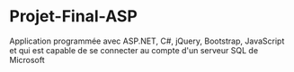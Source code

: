 # Projet-Final-ASP
Application programmée avec ASP.NET, C#, jQuery, Bootstrap, JavaScript et qui est capable de se connecter au compte d'un serveur SQL de Microsoft


